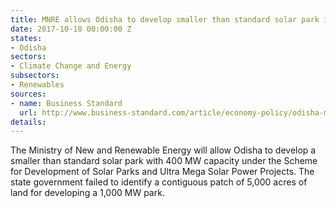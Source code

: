 ```yaml
---
title: MNRE allows Odisha to develop smaller than standard solar park in the state
date: 2017-10-18 00:00:00 Z
states:
- Odisha
sectors:
- Climate Change and Energy
subsectors:
- Renewables
sources:
- name: Business Standard
  url: http://www.business-standard.com/article/economy-policy/odisha-more-than-halves-solar-park-capacity-to-400-mw-on-land-constraints-117101000767_1.html
details: 
---
```


The Ministry of New and Renewable Energy will allow Odisha to develop a smaller than standard solar park with 400 MW capacity under the Scheme for Development of Solar Parks and Ultra Mega Solar Power Projects. The state government failed to identify a contiguous patch of 5,000 acres of land for developing a 1,000 MW park. 
